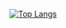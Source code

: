 [![Top Langs](https://github-readme-stats.vercel.app/api/top-langs/?username=cannorin&layout=compact)](https://github.com/anuraghazra/github-readme-stats)

<!--
**cannorin/cannorin** is a ✨ _special_ ✨ repository because its `README.md` (this file) appears on your GitHub profile.

Here are some ideas to get you started:

- 🔭 I’m currently working on ...
- 🌱 I’m currently learning ...
- 👯 I’m looking to collaborate on ...
- 🤔 I’m looking for help with ...
- 💬 Ask me about ...
- 📫 How to reach me: ...
- 😄 Pronouns: ...
- ⚡ Fun fact: ...
-->
